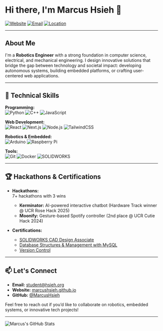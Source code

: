 <!-- README for Marcus Hsieh - Robotics Engineer -->

# Hi there, I'm Marcus Hsieh 🤖

[![Website](https://img.shields.io/badge/Website-marcushsieh.github.io-brightgreen?logo=google-chrome)](https://marcushsieh.github.io)
[![Email](https://img.shields.io/badge/Email-student@hsieh.org-red?logo=gmail)](mailto:student@hsieh.org)
[![Location](https://img.shields.io/badge/Location-San%20Ramon%2C%20CA-blue?logo=google-maps)](https://www.google.com/maps/place/San+Ramon,+CA)

---

## About Me

I'm a **Robotics Engineer** with a strong foundation in computer science, electrical, and mechanical engineering. I design innovative solutions that bridge the gap between technology and societal impact: developing autonomous systems, building embedded platforms, or crafting user-centered web applications.

---

## 🔧 Technical Skills

**Programming:**  
![Python](https://img.shields.io/badge/Python-3776AB?style=flat&logo=python&logoColor=white)
![C++](https://img.shields.io/badge/C++-00599C?style=flat&logo=c%2B%2B&logoColor=white)
![JavaScript](https://img.shields.io/badge/JavaScript-F7DF1E?style=flat&logo=javascript&logoColor=black)

**Web Development:**  
![React](https://img.shields.io/badge/React-20232A?style=flat&logo=react&logoColor=61DAFB)
![Next.js](https://img.shields.io/badge/Next.js-000?style=flat&logo=next.js&logoColor=white)
![Node.js](https://img.shields.io/badge/Node.js-339933?style=flat&logo=nodedotjs&logoColor=white)
![TailwindCSS](https://img.shields.io/badge/TailwindCSS-38B2AC?style=flat&logo=tailwind-css&logoColor=white)


**Robotics & Embedded:**  
![Arduino](https://img.shields.io/badge/Arduino-00979D?style=flat&logo=arduino&logoColor=white)
![Raspberry Pi](https://img.shields.io/badge/RaspberryPi-C51A4A?style=flat&logo=raspberry-pi)

**Tools:**  
![Git](https://img.shields.io/badge/Git-F05032?style=flat&logo=git&logoColor=white)
![Docker](https://img.shields.io/badge/Docker-2496ED?style=flat&logo=docker&logoColor=white)
![SOLIDWORKS](https://img.shields.io/badge/SOLIDWORKS-00188B?style=flat&logo=solidworks&logoColor=white)

---

## 🏆 Hackathons & Certifications

- **Hackathons:**  
  7+ hackathons with 3 wins  
  - **Kerminator:** AI-powered interactive chatbot (Hardware Track winner @ UCR Rose Hack 2025)  
  - **Moonify:** Gesture-based Spotify controller (2nd place @ UCR Cutie Hack 2024)

- **Certifications:**  
  - [SOLIDWORKS CAD Design Associate](https://tinyurl.com/mh-cswa-cert)  
  - [Database Structures & Management with MySQL](https://tinyurl.com/mh-dbs-cert)  
  - [Version Control](https://tinyurl.com/mh-vc-cert)

---

## 📫 Let's Connect

- **Email:** [student@hsieh.org](mailto:student@hsieh.org)  
- **Website:** [marcushsieh.github.io](https://marcushsieh.github.io)  
- **GitHub:** [@MarcusHsieh](https://github.com/MarcusHsieh)

Feel free to reach out if you’d like to collaborate on robotics, embedded systems, or innovative tech projects!

---

![Marcus's GitHub Stats](https://github-readme-stats.vercel.app/api?username=MarcusHsieh&show_icons=true&theme=dark)
